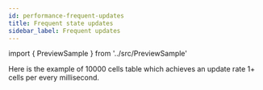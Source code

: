 ```yaml
---
id: performance-frequent-updates
title: Frequent state updates
sidebar_label: Frequent updates
---
```


import { PreviewSample } from '../src/PreviewSample'

Here is the example of 10000 cells table which achieves an update rate 1+ cells per every millisecond.

<PreviewSample example="performance-demo-large-table" />

